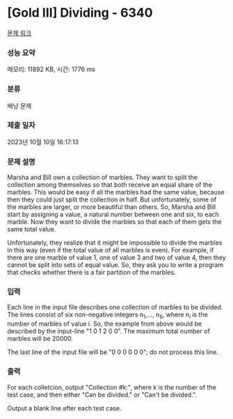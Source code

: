 # [Gold III] Dividing - 6340 

[문제 링크](https://www.acmicpc.net/problem/6340) 

### 성능 요약

메모리: 11892 KB, 시간: 1776 ms

### 분류

배낭 문제

### 제출 일자

2023년 10월 10일 16:17:13

### 문제 설명

<p>Marsha and Bill own a collection of marbles. They want to split the collection among themselves so that both receive an equal share of the marbles. This would be easy if all the marbles had the same value, because then they could just split the collection in half. But unfortunately, some of the marbles are larger, or more beautiful than others. So, Marsha and Bill start by assigning a value, a natural number between one and six, to each marble. Now they want to divide the marbles so that each of them gets the same total value.</p>

<p>Unfortunately, they realize that it might be impossible to divide the marbles in this way (even if the total value of all marbles is even). For example, if there are one marble of value 1, one of value 3 and two of value 4, then they cannot be split into sets of equal value. So, they ask you to write a program that checks whether there is a fair partition of the marbles.</p>

### 입력 

 <p>Each line in the input file describes one collection of marbles to be divided. The lines consist of six non-negative integers n<sub>1</sub>,..., n<sub>6</sub>, where n<sub>i</sub> is the number of marbles of value i. So, the example from above would be described by the input-line "1 0 1 2 0 0". The maximum total number of marbles will be 20000.</p>

<p>The last line of the input file will be "0 0 0 0 0 0"; do not process this line.</p>

### 출력 

 <p>For each colletcion, output "Collection #k:", where k is the number of the test case, and then either "Can be divided." or "Can't be divided.".</p>

<p>Output a blank line after each test case.</p>

